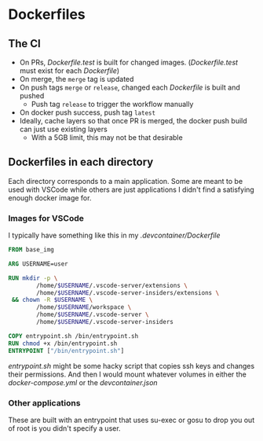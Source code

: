 # Dockerfiles

## The CI

- On PRs, _Dockerfile.test_ is built for changed images. (_Dockerfile.test_ must exist for each _Dockerfile_)
- On merge, the `merge` tag is updated
- On push tags `merge` or `release`, changed each _Dockerfile_ is built and pushed
  - Push tag `release` to trigger the workflow manually
- On docker push success, push tag `latest`
- Ideally, cache layers so that once PR is merged, the docker push build can just use existing layers
  - With a 5GB limit, this may not be that desirable

## Dockerfiles in each directory

Each directory corresponds to a main application. Some are meant to be used with VSCode
while others are just applications I didn't find a satisfying enough docker image for.

### Images for VSCode

I typically have something like this in my _.devcontainer/Dockerfile_

```dockerfile
FROM base_img

ARG USERNAME=user

RUN mkdir -p \
        /home/$USERNAME/.vscode-server/extensions \
        /home/$USERNAME/.vscode-server-insiders/extensions \
 && chown -R $USERNAME \
        /home/$USERNAME/workspace \
        /home/$USERNAME/.vscode-server \
        /home/$USERNAME/.vscode-server-insiders

COPY entrypoint.sh /bin/entrypoint.sh
RUN chmod +x /bin/entrypoint.sh
ENTRYPOINT ["/bin/entrypoint.sh"]
```

_entrypoint.sh_ might be some hacky script that copies ssh keys and changes their permissions.
And then I would mount whatever volumes in either the _docker-compose.yml_ or the _devcontainer.json_

### Other applications

These are built with an entrypoint that uses su-exec or gosu to drop you out of root is you
didn't specify a user.
